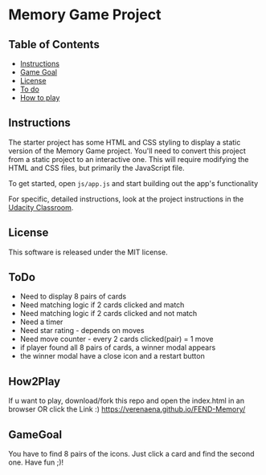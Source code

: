 # Memory Game Project

## Table of Contents

* [Instructions](#instructions)
* [Game Goal](#gamegoal)
* [License](#license)
* [To do](#todo)
* [How to play](#how2play)


## Instructions

The starter project has some HTML and CSS styling to display a static version of the Memory Game project. You'll need to convert this project from a static project to an interactive one. This will require modifying the HTML and CSS files, but primarily the JavaScript file.

To get started, open `js/app.js` and start building out the app's functionality

For specific, detailed instructions, look at the project instructions in the [Udacity Classroom](https://classroom.udacity.com/me).

## License
This software is released under the MIT license.

## ToDo
- Need to display 8 pairs of cards
- Need matching logic if 2 cards clicked and match
- Need matching logic if 2 cards clicked and not match
- Need a timer
- Need star rating - depends on moves
- Need move counter - every 2 cards clicked(pair) = 1 move
- if player found all 8 pairs of cards, a winner modal appears
- the winner modal have a close icon and a restart button

## How2Play
If u want to play, download/fork this repo and open the index.html in an browser OR
click the Link :) https://verenaena.github.io/FEND-Memory/

## GameGoal
You have to find 8 pairs of the icons. Just click a card and find the second one.
Have fun ;)!
